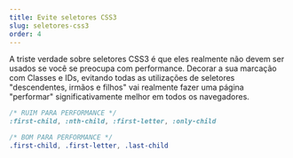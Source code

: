 ```yaml
---
title: Evite seletores CSS3
slug: seletores-css3
order: 4
---
```



A triste verdade sobre seletores CSS3 é que eles realmente não devem ser usados se você se preocupa com performance. Decorar a sua marcação com Classes e IDs, evitando todas as utilizações de seletores "descendentes, irmãos e filhos" vai realmente fazer uma página "performar" significativamente melhor em todos os navegadores.

```CSS
/* RUIM PARA PERFORMANCE */
:first-child, :nth-child, :first-letter, :only-child

/* BOM PARA PERFORMANCE */
.first-child, .first-letter, .last-child
```